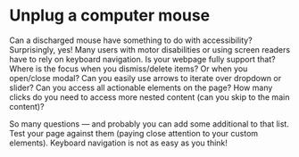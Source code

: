 # Unplug a computer mouse

Can a discharged mouse have something to do with accessibility? Surprisingly, yes! Many users with motor disabilities or using screen readers have to rely on keyboard navigation. Is your webpage fully support that? Where is the focus when you dismiss/delete items? Or when you open/close modal? Can you easily use arrows to iterate over dropdown or slider? Can you access all actionable elements on the page? How many clicks do you need to access more nested content (can you skip to the main content)?

So many questions — and probably you can add some additional to that list. Test your page against them (paying close attention to your custom elements). Keyboard navigation is not as easy as you think!

